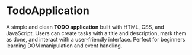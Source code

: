 # TodoApplication
A simple and clean **TODO application** built with HTML, CSS, and JavaScript. Users can create tasks with a title and description, mark them as done, and interact with a user-friendly interface. Perfect for beginners learning DOM manipulation and event handling.
